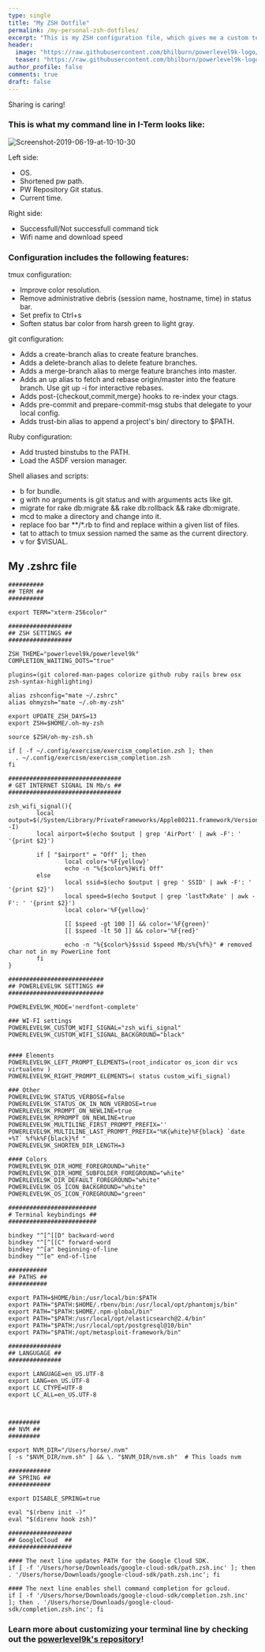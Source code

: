 ```yaml
---
type: single
title: "My ZSH Dotfile"
permalink: /my-personal-zsh-dotfiles/
excerpt: "This is my ZSH configuration file, which gives me a custom terminal line where i can load POWERLEVEL9K UI, which makes it possible to get git repo feedback and display wifi strength."
header:
  image: "https://raw.githubusercontent.com/bhilburn/powerlevel9k-logo/master/logo-banner.png"
  teaser: "https://raw.githubusercontent.com/bhilburn/powerlevel9k-logo/master/logo-banner.png"
author_profile: false
comments: true
draft: false
---
```


Sharing is caring!

### This is what my command line in I-Term looks like:

<img src="https://i.ibb.co/rGr3dmq/Screenshot-2019-06-19-at-10-10-30.png" alt="Screenshot-2019-06-19-at-10-10-30" border="0"><br />

Left side:
- OS.
- Shortened pw path.
- PW Repository Git status.
- Current time.

Right side: 
- Successfull/Not successfull command tick
- Wifi name and download speed

### Configuration includes the following features:

tmux configuration:

- Improve color resolution.
- Remove administrative debris (session name, hostname, time) in status bar.
- Set prefix to Ctrl+s
- Soften status bar color from harsh green to light gray.

git configuration:

- Adds a create-branch alias to create feature branches.
- Adds a delete-branch alias to delete feature branches.
- Adds a merge-branch alias to merge feature branches into master.
- Adds an up alias to fetch and rebase origin/master into the feature branch. Use git up -i for interactive rebases.
- Adds post-{checkout,commit,merge} hooks to re-index your ctags.
- Adds pre-commit and prepare-commit-msg stubs that delegate to your local config.
- Adds trust-bin alias to append a project's bin/ directory to $PATH.

Ruby configuration:

- Add trusted binstubs to the PATH.
- Load the ASDF version manager.

Shell aliases and scripts:

- b for bundle.
- g with no arguments is git status and with arguments acts like git.
- migrate for rake db:migrate && rake db:rollback && rake db:migrate.
- mcd to make a directory and change into it.
- replace foo bar **/*.rb to find and replace within a given list of files.
- tat to attach to tmux session named the same as the current directory.
- v for $VISUAL.


## My .zshrc file

```
##########
## TERM ##
##########

export TERM="xterm-256color"

##################
## ZSH SETTINGS ##
##################

ZSH_THEME="powerlevel9k/powerlevel9k"
COMPLETION_WAITING_DOTS="true"

plugins=(git colored-man-pages colorize github ruby rails brew osx zsh-syntax-highlighting)

alias zshconfig="mate ~/.zshrc"
alias ohmyzsh="mate ~/.oh-my-zsh"

export UPDATE_ZSH_DAYS=13
export ZSH=$HOME/.oh-my-zsh

source $ZSH/oh-my-zsh.sh

if [ -f ~/.config/exercism/exercism_completion.zsh ]; then
  . ~/.config/exercism/exercism_completion.zsh
fi

```


```
################################
# GET INTERNET SIGNAL IN Mb/s ##
################################

zsh_wifi_signal(){
        local output=$(/System/Library/PrivateFrameworks/Apple80211.framework/Versions/A/Resources/airport -I)
        local airport=$(echo $output | grep 'AirPort' | awk -F': ' '{print $2}')

        if [ "$airport" = "Off" ]; then
                local color='%F{yellow}'
                echo -n "%{$color%}Wifi Off"
        else
                local ssid=$(echo $output | grep ' SSID' | awk -F': ' '{print $2}')
                local speed=$(echo $output | grep 'lastTxRate' | awk -F': ' '{print $2}')
                local color='%F{yellow}'

                [[ $speed -gt 100 ]] && color='%F{green}'
                [[ $speed -lt 50 ]] && color='%F{red}'

                echo -n "%{$color%}$ssid $speed Mb/s%{%f%}" # removed char not in my PowerLine font
        fi
}
```

```
###########################
## POWERLEVEL9K SETTINGS ##
###########################

POWERLEVEL9K_MODE='nerdfont-complete'

### WI-FI settings
POWERLEVEL9K_CUSTOM_WIFI_SIGNAL="zsh_wifi_signal"
POWERLEVEL9K_CUSTOM_WIFI_SIGNAL_BACKGROUND="black"


#### Elements
POWERLEVEL9K_LEFT_PROMPT_ELEMENTS=(root_indicator os_icon dir vcs virtualenv )
POWERLEVEL9K_RIGHT_PROMPT_ELEMENTS=( status custom_wifi_signal)

### Other
POWERLEVEL9K_STATUS_VERBOSE=false
POWERLEVEL9K_STATUS_OK_IN_NON_VERBOSE=true
POWERLEVEL9K_PROMPT_ON_NEWLINE=true
POWERLEVEL9K_RPROMPT_ON_NEWLINE=true
POWERLEVEL9K_MULTILINE_FIRST_PROMPT_PREFIX=''
POWERLEVEL9K_MULTILINE_LAST_PROMPT_PREFIX="%K{white}%F{black} `date +%T` %f%k%F{black}%f "
POWERLEVEL9K_SHORTEN_DIR_LENGTH=3

#### Colors
POWERLEVEL9K_DIR_HOME_FOREGROUND="white"
POWERLEVEL9K_DIR_HOME_SUBFOLDER_FOREGROUND="white"
POWERLEVEL9K_DIR_DEFAULT_FOREGROUND="white"
POWERLEVEL9K_OS_ICON_BACKGROUND="white"
POWERLEVEL9K_OS_ICON_FOREGROUND="green"
```

```
#########################
# Terminal keybindings ##
#########################

bindkey "^[^[[D" backward-word
bindkey "^[^[[C" forward-word
bindkey "^[a" beginning-of-line
bindkey "^[e" end-of-line

###########
## PATHS ##
###########

export PATH=$HOME/bin:/usr/local/bin:$PATH
export PATH="$PATH:$HOME/.rbenv/bin:/usr/local/opt/phantomjs/bin"
export PATH="$PATH:$HOME/.npm-global/bin"
export PATH="$PATH:/usr/local/opt/elasticsearch@2.4/bin"
export PATH="$PATH:/usr/local/opt/postgresql@10/bin"
export PATH="$PATH:/opt/metasploit-framework/bin"

###############
## LANGUGAGE ##
###############

export LANGUAGE=en_US.UTF-8
export LANG=en_US.UTF-8
export LC_CTYPE=UTF-8
export LC_ALL=en_US.UTF-8



#########
## NVM ##
#########

export NVM_DIR="/Users/horse/.nvm"
[ -s "$NVM_DIR/nvm.sh" ] && \. "$NVM_DIR/nvm.sh"  # This loads nvm

############
## SPRING ##
############

export DISABLE_SPRING=true

eval "$(rbenv init -)"
eval "$(direnv hook zsh)"

##################
## GoogleCloud  ##
##################

#### The next line updates PATH for the Google Cloud SDK.
if [ -f '/Users/horse/Downloads/google-cloud-sdk/path.zsh.inc' ]; then . '/Users/horse/Downloads/google-cloud-sdk/path.zsh.inc'; fi

#### The next line enables shell command completion for gcloud.
if [ -f '/Users/horse/Downloads/google-cloud-sdk/completion.zsh.inc' ]; then . '/Users/horse/Downloads/google-cloud-sdk/completion.zsh.inc'; fi
```

### Learn more about customizing your terminal line by checking out the [powerlevel9k's repository](https://github.com/Powerlevel9k/powerlevel9k)!

